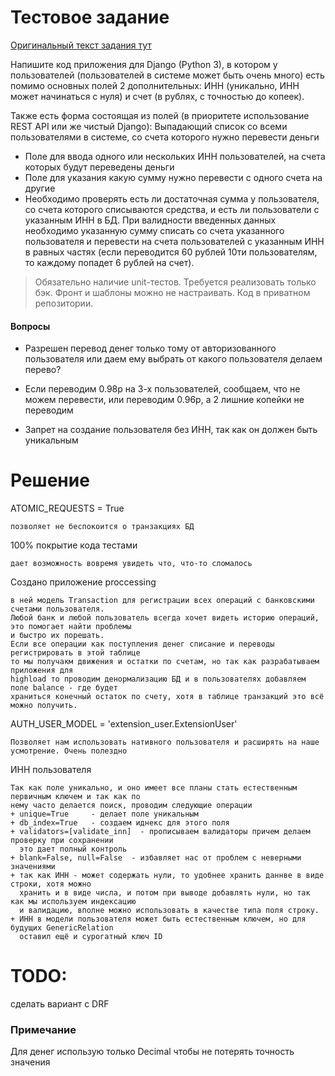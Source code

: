 # Тестовое задание

[Оригинальный текст задания тут](https://docs.google.com/document/d/1otqyCQ2N1Pn3i8L1LgSHBJvhjdvjXsVWChQzLiS-l68/edit)

Напишите код приложения для Django (Python 3), в котором у пользователей 
(пользователей в системе может быть очень много) есть помимо основных полей 2 дополнительных: 
ИНН (уникально, ИНН может начинаться с нуля) и счет (в рублях, с точностью до копеек). 

Также есть форма состоящая из полей (в приоритете  использование REST API или же чистый Django):
Выпадающий список со всеми пользователями в системе, со счета которого нужно перевести деньги

+ Поле для ввода одного или нескольких ИНН пользователей, на счета которых будут переведены деньги
+ Поле для указания какую сумму нужно перевести с одного счета на другие
+ Необходимо проверять есть ли достаточная сумма у пользователя, со счета которого списываются средства, 
и есть ли пользователи с указанным ИНН в БД. При валидности введенных данных необходимо указанную сумму 
списать со счета указанного пользователя и перевести на счета пользователей с указанным ИНН в 
равных частях (если переводится 60 рублей 10ти пользователям, то каждому попадет 6 рублей на счет).


> Обязательно наличие unit-тестов.
> Требуется реализовать только бэк. Фронт и шаблоны можно не настраивать.
> Код в приватном репозитории. 

#### Вопросы

+ Разрешен перевод денег только тому от авторизованного пользователя 
или даем ему выбрать от какого пользователя делаем перево?

+ Если переводим 0.98р на 3-х пользователей, сообщаем, что не можем перевести, или переводим 0.96р,
а 2 лишние копейки не переводим

+ Запрет на создание пользователя без ИНН, так как он должен быть уникальным


# Решение

ATOMIC_REQUESTS = True

    позволяет не беспокоится о транзакциях БД
    
100% покрытие кода тестами
    
    дает возможность вовремя увидеть что, что-то сломалось
    
Создано приложение proccessing

    в ней модель Transaction для регистрации всех операций с банковскими счетами пользователя.
    Любой банк и любой пользователь всегда хочет видеть историю операций, это помогает найти проблемы
    и быстро их порешать.
    Если все операции как поступления денег списание и переводы регистрировать в этой таблице
    то мы получакм движения и остатки по счетам, но так как разрабатываем приложения для 
    highload то проводим денормализацию БД и в пользователях добавляем поле balance - где будет
    храниться конечный остаток по счету, хотя в таблице транзакций это всё можно получить.
    
AUTH_USER_MODEL = 'extension_user.ExtensionUser'

    Позволяет нам использовать нативного пользователя и расширять на наше усмотрение. Очень полездно

ИНН пользователя

    Так как поле уникально, и оно имеет все планы стать естественным первичным ключем и так как по
    нему часто делается поиск, проводим следующие операции 
    + unique=True     - делает поле уникальным
    + db_index=True   - создаем иднекс для этого поля
    + validators=[validate_inn]  - прописываем валидаторы причем делаем проверку при сохранении
      это дает полный контроль
    + blank=False, null=False  - избавляет нас от проблем с неверными значениями
    + так как ИНН - может содержать нули, то удобнее хранить даннве в виде строки, хотя можно
      хранить и в виде числа, и потом при выводе добавлять нули, но так как мы используем индексацию
      и валидацию, вполне можно использовать в качестве типа поля строку.
    + ИНН в модели пользователя может быть естественным ключем, но для будущих GenericRelation 
      оставил ещё и сурогатный ключ ID

# TODO:

сделать вариант с DRF



### Примечание 

Для денег использую только Decimal чтобы не потерять точность значения
